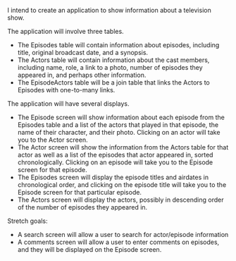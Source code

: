 I intend to create an application to show information about a television show.  

The application will involve three tables.  
* The Episodes table will contain information about episodes, including title, original broadcast date, and a synopsis.
* The Actors table will contain information about the cast members, including name, role, a link to a photo, number of episodes they appeared in, and perhaps other information.
* The EpisodeActors table will be a join table that links the Actors to Episodes with one-to-many links.  

The application will have several displays.
* The Episode screen will show information about each episode from the Episodes table and a list of the actors that played in that episode, the name of their character, and their photo.  Clicking on an actor will take you to the Actor screen.  
* The Actor screen will show the information from the Actors table for that actor as well as a list of the episodes that actor appeared in, sorted chronologically.  Clicking on an episode will take you to the Episode screen for that episode.  
* The Episodes screen will display the episode titles and airdates in chronological order, and clicking on the episode title will take you to the Episode screen for that particular episode.  
* The Actors screen will display the actors, possibly in descending order of the number of episodes they appeared in.

Stretch goals:
* A search screen will allow a user to search for actor/episode information
* A comments screen will allow a user to enter comments on episodes, and they will be displayed on the Episode screen.  
